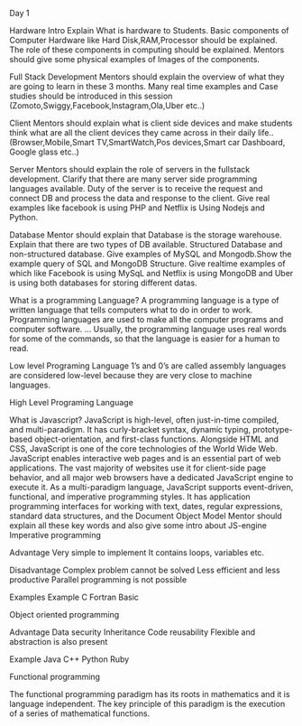 Day 1

Hardware Intro
Explain What is hardware to Students. Basic components of Computer Hardware like Hard Disk,RAM,Processor should be explained. The role of these components in computing should be explained. Mentors should give some physical examples of Images of the components.

Full Stack Development 
Mentors should explain the overview of what they are going to learn in these 3 months. Many real time examples and Case studies should be introduced in this session (Zomoto,Swiggy,Facebook,Instagram,Ola,Uber etc..)

Client
Mentors should explain what is client side devices and make students think what are all the client devices they came across in their daily life..  (Browser,Mobile,Smart TV,SmartWatch,Pos devices,Smart car Dashboard, Google glass etc..)

Server
Mentors should explain the role of servers in the fullstack development. Clarify that there are many server side programming languages available. Duty of the server is to receive the request and connect DB and process the data and response to the client. Give real examples like facebook is using PHP and Netflix is Using Nodejs and Python.

Database
Mentor should explain that Database is the storage warehouse. Explain that there are two types of DB available. Structured Database and non-structured database. Give examples of MySQL and Mongodb.Show the example query of SQL and MongoDB Structure. Give realtime examples of which like Facebook is using MySqL and Netflix is using MongoDB and Uber is using both databases for storing different datas.

What is a programming Language?
A programming language is a type of written language that tells computers what to do in order to work. Programming languages are used to make all the computer programs and computer software. ... Usually, the programming language uses real words for some of the commands, so that the language is easier for a human to read.

Low level Programing Language
1’s and 0’s are called assembly languages are considered low-level because they are very close to machine languages.

High Level Programing Language

What is Javascript?
JavaScript is high-level, often just-in-time compiled, and multi-paradigm. It has curly-bracket syntax, dynamic typing, prototype-based object-orientation, and first-class functions. Alongside HTML and CSS, JavaScript is one of the core technologies of the World Wide Web. JavaScript enables interactive web pages and is an essential part of web applications. The vast majority of websites use it for client-side page behavior, and all major web browsers have a dedicated JavaScript engine to execute it. As a multi-paradigm language, JavaScript supports event-driven, functional, and imperative programming styles. It has application programming interfaces for working with text, dates, regular expressions, standard data structures, and the Document Object Model
Mentor should explain all these key words and also give some intro about JS-engine
Imperative programming

Advantage
  Very simple to implement
  It contains loops, variables etc.

Disadvantage
  Complex problem cannot be solved
  Less efficient and less productive
  Parallel programming is not possible
  
  
Examples
  Example
  C
  Fortran
  Basic

Object oriented programming

Advantage
  Data security
  Inheritance
  Code reusability
  Flexible and abstraction is also present

Example
  Java 
  C++
  Python
  Ruby

Functional programming

The functional programming paradigm has its roots in mathematics and it is language independent. The key principle of this paradigm is the execution of a series of mathematical functions.

